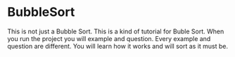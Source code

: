 # BubbleSort
This is not just a Bubble Sort. This is a kind of tutorial for Buble Sort.  When you run the project you will example and question.
Every example and question are different. You will learn how it works and will sort as it must be.
